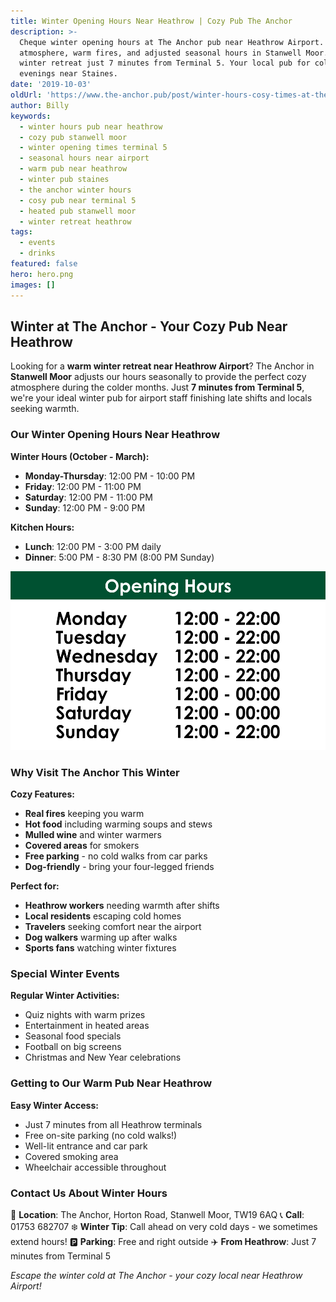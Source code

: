```yaml
---
title: Winter Opening Hours Near Heathrow | Cozy Pub The Anchor
description: >-
  Cheque winter opening hours at The Anchor pub near Heathrow Airport. Cozy
  atmosphere, warm fires, and adjusted seasonal hours in Stanwell Moor. Perfect
  winter retreat just 7 minutes from Terminal 5. Your local pub for cold
  evenings near Staines.
date: '2019-10-03'
oldUrl: 'https://www.the-anchor.pub/post/winter-hours-cosy-times-at-the-anchor'
author: Billy
keywords:
  - winter hours pub near heathrow
  - cozy pub stanwell moor
  - winter opening times terminal 5
  - seasonal hours near airport
  - warm pub near heathrow
  - winter pub staines
  - the anchor winter hours
  - cosy pub near terminal 5
  - heated pub stanwell moor
  - winter retreat heathrow
tags:
  - events
  - drinks
featured: false
hero: hero.png
images: []
---
```


  

## Winter at The Anchor - Your Cozy Pub Near Heathrow

Looking for a **warm winter retreat near Heathrow Airport**? The Anchor in **Stanwell Moor** adjusts our hours seasonally to provide the perfect cozy atmosphere during the colder months. Just **7 minutes from Terminal 5**, we're your ideal winter pub for airport staff finishing late shifts and locals seeking warmth.

### Our Winter Opening Hours Near Heathrow

**Winter Hours (October - March):**
- **Monday-Thursday**: 12:00 PM - 10:00 PM
- **Friday**: 12:00 PM - 11:00 PM  
- **Saturday**: 12:00 PM - 11:00 PM
- **Sunday**: 12:00 PM - 9:00 PM

**Kitchen Hours:**
- **Lunch**: 12:00 PM - 3:00 PM daily
- **Dinner**: 5:00 PM - 8:30 PM (8:00 PM Sunday)

![winter hours cosy times at the anchor image](/content/blog/winter-hours-cosy-times-at-the-anchor/image-1.png)

### Why Visit The Anchor This Winter

**Cozy Features:**
- **Real fires** keeping you warm
- **Hot food** including warming soups and stews
- **Mulled wine** and winter warmers
- **Covered areas** for smokers
- **Free parking** - no cold walks from car parks
- **Dog-friendly** - bring your four-legged friends

**Perfect for:**
- **Heathrow workers** needing warmth after shifts
- **Local residents** escaping cold homes
- **Travelers** seeking comfort near the airport
- **Dog walkers** warming up after walks
- **Sports fans** watching winter fixtures

### Special Winter Events

**Regular Winter Activities:**
- Quiz nights with warm prizes
- Entertainment in heated areas
- Seasonal food specials
- Football on big screens
- Christmas and New Year celebrations

### Getting to Our Warm Pub Near Heathrow

**Easy Winter Access:**
- Just 7 minutes from all Heathrow terminals
- Free on-site parking (no cold walks!)
- Well-lit entrance and car park
- Covered smoking area
- Wheelchair accessible throughout

### Contact Us About Winter Hours

📍 **Location**: The Anchor, Horton Road, Stanwell Moor, TW19 6AQ
📞 **Call**: 01753 682707
❄️ **Winter Tip**: Call ahead on very cold days - we sometimes extend hours!
🅿️ **Parking**: Free and right outside
✈️ **From Heathrow**: Just 7 minutes from Terminal 5

*Escape the winter cold at The Anchor - your cozy local near Heathrow Airport!*
